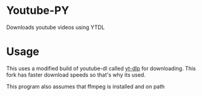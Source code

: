 # Youtube-PY
 Downloads youtube videos using YTDL

# Usage
This uses a modified build of youtube-dl called [yt-dlp](https://github.com/yt-dlp/yt-dlp) for downloading. This fork has faster download speeds so that's why its used.

This program also assumes that ffmpeg is installed and on path
